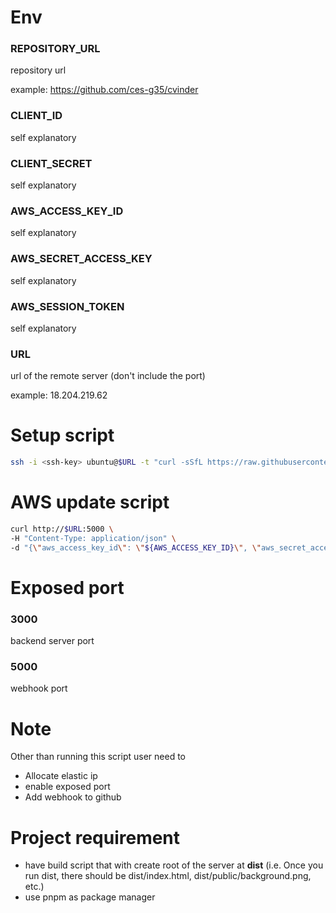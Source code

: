# Env
### REPOSITORY_URL

repository url

example: https://github.com/ces-g35/cvinder

### CLIENT_ID
self explanatory

### CLIENT_SECRET
self explanatory

### AWS_ACCESS_KEY_ID
self explanatory

### AWS_SECRET_ACCESS_KEY
self explanatory

### AWS_SESSION_TOKEN
self explanatory

### URL

url of the remote server (don't include the port)

example: 18.204.219.62

# Setup script
```sh
ssh -i <ssh-key> ubuntu@$URL -t "curl -sSfL https://raw.githubusercontent.com/ces-g35/mini-ci/main/boot.sh | REPOSITORY_URL=${REPOSITORY_URL} CLIENT_ID=${CLIENT_ID} CLIENT_SECRET=${CLIENT_SECRET} AWS_ACCESS_KEY_ID=${AWS_ACCESS_KEY_ID} AWS_SECRET_ACCESS_KEY=${AWS_SECRET_ACCESS_KEY} AWS_SESSION_TOKEN=${AWS_SESSION_TOKEN} URL=${URL}:3000 sh -"
```

# AWS update script
```sh
curl http://$URL:5000 \
-H "Content-Type: application/json" \
-d "{\"aws_access_key_id\": \"${AWS_ACCESS_KEY_ID}\", \"aws_secret_access_key\": \"${AWS_SECRET_ACCESS_KEY}\", \"aws_session_token\": \"${AWS_SESSION_TOKEN}\"}"
```

# Exposed port
### 3000
backend server port
### 5000
webhook port

# Note
Other than running this script user need to
- Allocate elastic ip
- enable exposed port
- Add webhook to github

# Project requirement
- have build script that with create root of the server at **dist** (i.e. Once you run dist, there should be dist/index.html, dist/public/background.png, etc.)
- use pnpm as package manager